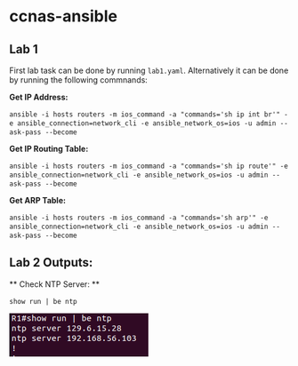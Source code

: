 # ccnas-ansible
## Lab 1

First lab task can be done by running `lab1.yaml`. Alternatively it can be done by running the following commnands:

**Get IP Address:**
```
ansible -i hosts routers -m ios_command -a "commands='sh ip int br'" -e ansible_connection=network_cli -e ansible_network_os=ios -u admin --ask-pass --become
```
**Get IP Routing Table:**
```
ansible -i hosts routers -m ios_command -a "commands='sh ip route'" -e ansible_connection=network_cli -e ansible_network_os=ios -u admin --ask-pass --become
```
**Get ARP Table:**
```
ansible -i hosts routers -m ios_command -a "commands='sh arp'" -e ansible_connection=network_cli -e ansible_network_os=ios -u admin --ask-pass --become
```

## Lab 2 Outputs:
** Check NTP Server: **
```
show run | be ntp
```
![](./img/show-ntp.png)



